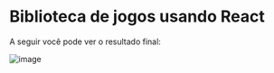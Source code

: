 # Biblioteca de jogos usando React

A seguir você pode ver o resultado final: 

![image](https://github.com/anthonymnf/game-lib-React/assets/115318191/596f32bc-3388-40f4-b913-debe31f6b981)

